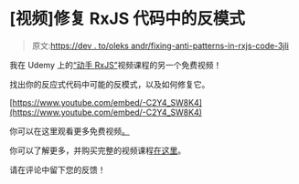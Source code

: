 # [视频]修复 RxJS 代码中的反模式

> 原文:[https://dev . to/oleks andr/fixing-anti-patterns-in-rxjs-code-3jli](https://dev.to/oleksandr/fixing-anti-patterns-in-rxjs-code-3jli)

我在 Udemy 上的[“动手 RxJS”](https://www.udemy.com/hands-on-rxjs-for-web-development/)视频课程的另一个免费视频！

找出你的反应式代码中可能的反模式，以及如何修复它。

[https://www.youtube.com/embed/-C2Y4_SW8K4](https://www.youtube.com/embed/-C2Y4_SW8K4)

你可以在这里观看更多免费视频[。](https://www.youtube.com/playlist?list=PLTgRMOcmRb3OyEoPUOz4SltaYakWGC3M2)

你可以了解更多，并购买完整的视频课程[在这里](https://bit.ly/2AzDgQC)。

请在评论中留下您的反馈！